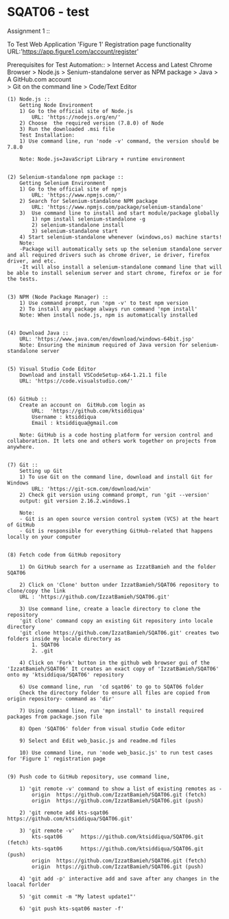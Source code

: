 # SQAT06 - test

Assignment 1 ::

To Test Web Application  'Figure 1' Registration page functionality
URL:'https://app.figure1.com/account/register'

Prerequisites for Test Automation::
        > Internet Access and Latest Chrome Browser
        > Node.js
        > Senium-standalone server as NPM package
        > Java
        > A GitHub.com account   
        > Git on the command line 
        > Code/Text Editor 

     
    (1) Node.js ::
        Getting Node Environment
        1) Go to the official site of Node.js
            URL: 'https://nodejs.org/en/'
        2) Choose  the required version (7.8.0) of Node
        3) Run the downloaded .msi file
        Test Installation:
        1) Use command line, run 'node -v' command, the version should be 7.8.0    
    	
        Note: Node.js=JavaScript Library + runtime environment 


    (2) Selenium-standalone npm package ::
        Getting Selenium Environment
        1) Go to the official site of npmjs
            URL: 'https://www.npmjs.com/'
        2) Search for Selenium-standalone NPM package
            URL: 'https://www.npmjs.com/package/selenium-standalone'
        3)  Use command line to install and start module/package globally
            1) npm install selenium-standalone -g 
            2) selenium-standalone install
            3) selenium-standalone start
        4) Start selenium-standalone whenever (windows,os) machine starts!
    	Note:
        -Package will automatically sets up the selenium standalone server and all required drivers such as chrome driver, ie driver, firefox driver, and etc.
        -It will also install a selenium-standalone command line that will be able to install selenium server and start chrome, firefox or ie for the tests.
    

    (3) NPM (Node Package Manager) ::
        1) Use command prompt, run 'npm -v' to test npm version
        2) To install any package always run command 'npm install'
        Note: When install node.js, npm is automatically installed
    

    (4) Download Java ::
        URL: 'https://www.java.com/en/download/windows-64bit.jsp'
        Note: Ensuring the minimum required of Java version for selenium-standalone server


    (5) Visual Studio Code Editor
        Download and install VSCodeSetup-x64-1.21.1 file
        URL: 'https://code.visualstudio.com/'
            

    (6) GitHub ::	
        Create an account on  GitHub.com login as
            URL:  'https://github.com/ktsiddiqua'
            Username : ktsiddiqua
            Email : ktsiddiqua@gmail.com

        Note: GitHub is a code hosting platform for version control and collaboration. It lets one and others work together on projects from anywhere.


    (7) Git ::
        Setting up Git
        1) To use Git on the command line, download and install Git for Windows
            URL: 'https://git-scm.com/download/win'
        2) Check git version using command prompt, run 'git --version'
        output: git version 2.16.2.windows.1 
    
        Note: 
        - Git is an open source version control system (VCS) at the heart of GitHub
        - Git is responsible for everything GitHub-related that happens locally on your computer


    (8) Fetch code from GitHub repository

        1) On GitHub search for a username as IzzatBamieh and the folder SQAT06

        2) Click on 'Clone' button under IzzatBamieh/SQAT06 repository to clone/copy the link 
        URL : 'https://github.com/IzzatBamieh/SQAT06.git'

        3) Use command line, create a loacle directory to clone the repository
        'git clone' command copy an existing Git repository into locale directory
        'git clone https://github.com/IzzatBamieh/SQAT06.git' creates two folders inside my locale directory as 
            1. SQAT06
            2. .git

        4) Click on 'Fork' button in the github web browser gui of the 'IzzatBamieh/SQAT06' It creates an exact copy of 'IzzatBamieh/SQAT06' onto my 'ktsiddiqua/SQAT06' repository

        6) Use command line, run  'cd sqat06' to go to SQAT06 folder
        Check the directory folder to ensure all files are copied from origin repository- command as 'dir'
        
        7) Using command line, run 'mpn install' to install required packages from package.json file       
        
        8) Open 'SQAT06' folder from visual studio Code editor
        
        9) Select and Edit web_basic.js and readme.md files        
       
        10) Use command line, run 'node web_basic.js' to run test cases for 'Figure 1' registration page 


    (9) Push code to GitHub repository, use command line,
        
        1) 'git remote -v' command to show a list of existing remotes as - 
            origin  https://github.com/IzzatBamieh/SQAT06.git (fetch)
            origin  https://github.com/IzzatBamieh/SQAT06.git (push)

        2) 'git remote add kts-sqat06 https://github.com/ktsiddiqua/SQAT06.git'

        3) 'git remote -v'
            kts-sqat06      https://github.com/ktsiddiqua/SQAT06.git (fetch)
            kts-sqat06      https://github.com/ktsiddiqua/SQAT06.git (push)
            origin  https://github.com/IzzatBamieh/SQAT06.git (fetch)
            origin  https://github.com/IzzatBamieh/SQAT06.git (push)

        4) 'git add -p' interactive add and save after any changes in the loacal forlder 

        5) 'git commit -m "My latest update1"'

        6) 'git push kts-sqat06 master -f'









